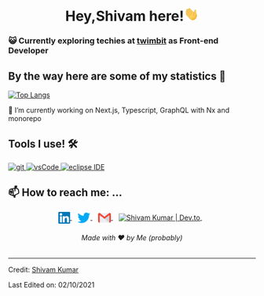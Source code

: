 <h1 align="center">Hey,Shivam here!<img src="https://raw.githubusercontent.com/ABSphreak/ABSphreak/master/gifs/Hi.gif" width="30"> </h1>

### :smiley_cat: Currently exploring techies at [twimbit](http://twimbit.com/) as Front-end Developer

## By the way here are some of my statistics 🚀
[![Top Langs](https://github-readme-stats.vercel.app/api/top-langs/?username=SmileyShivam&layout=compact&theme=merko)](http://github.com/SmileyShivam/github-readme-stats)

🌱 I’m currently working on Next.js, Typescript, GraphQL with Nx and monorepo

## Tools I use! 🛠️
<a href="https://git-scm.com/" target="_blank">
  <img src="https://img.shields.io/badge/git-F05032.svg?style=for-the-badge&logo=git&logoColor=white" alt="git"/>
</a>
<a href="https://code.visualstudio.com/" target="_blank">
  <img src="https://img.shields.io/badge/vscode-007ACC.svg?style=for-the-badge&logo=visualstudiocode&logoColor=white" alt="vsCode"/> 
</a>
<a href="https://eclipse.org" target="_blank">
  <img src="https://img.shields.io/badge/eclipse-2C2255.svg?style=for-the-badge&logo=eclipse&logoColor=white" alt="eclipse IDE"/> 
</a>


## 📫 How to reach me: ...
<p align="center">
<a href="https://www.linkedin.com/in/shivam-kumar-1312771b5/" target="_blank">
  <img align="center" alt="Shivam Kumar | Linkedin" width="24px" src="https://github.com/SatYu26/SatYu26/blob/master/Assets/Linkedin.svg" />
</a> &nbsp;&nbsp;
<a href="https://twitter.com/_toxic_smiley" target="_blank">
  <img align="center" alt="Shivam Kumar | Twitter" width="26px" src="https://github.com/SatYu26/SatYu26/blob/master/Assets/Twitter.svg" />
</a> &nbsp;&nbsp;
<a href="mailto:smileyahivam3042@gmail.com" >
  <img align="center" alt="Shivam Kumar | Gmail" width="26px" src="https://github.com/SatYu26/SatYu26/blob/master/Assets/Gmail.svg" />
</a> &nbsp;&nbsp;
<a href="https://dev.to/smileyshivam" >
  <img align="center" alt="Shivam Kumar | Dev.to" width="26px" src="https://cdn.worldvectorlogo.com/logos/devto.svg" />
</a> &nbsp;&nbsp;
<p>



<h6 align="center">Made with ❤️ by Me (probably)</h6>

------
Credit: [Shivam Kumar](http://github.com/SmileyShivam)

Last Edited on: 02/10/2021
